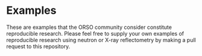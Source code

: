 Examples
========

These are examples that the ORSO community consider constitute reproducible research. Please
feel free to supply your own examples of reproducible research using neutron or X-ray
reflectometry by making a pull request to this repository.
